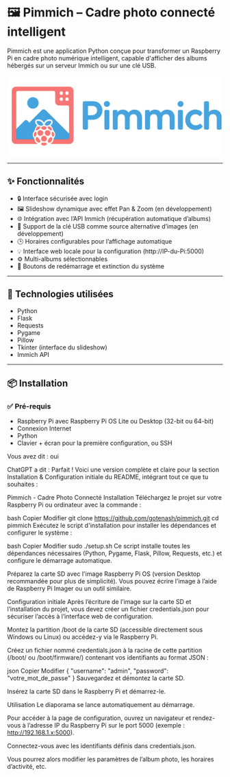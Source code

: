 # 🖼️ Pimmich – Cadre photo connecté intelligent

Pimmich est une application Python conçue pour transformer un Raspberry Pi en cadre photo numérique intelligent, capable d'afficher des albums hébergés sur un serveur Immich ou sur une clé USB.

![Pimmich Logo](static/pimmich_logo.png)

---

## ✨ Fonctionnalités

- 🔒 Interface sécurisée avec login
- 🖼️ Slideshow dynamique avec effet Pan & Zoom (en développement)
- 🌐 Intégration avec l’API Immich (récupération automatique d’albums)
- 📂 Support de la clé USB comme source alternative d’images (en développement)
- 🕒 Horaires configurables pour l’affichage automatique
- 💡 Interface web locale pour la configuration (http://IP-du-Pi:5000)
- ⚙️ Multi-albums sélectionnables
- 🔌 Boutons de redémarrage et extinction du système

---

## 🧰 Technologies utilisées

- Python 
- Flask
- Requests
- Pygame
- Pillow
- Tkinter (interface du slideshow)
- Immich API

---

## 📦 Installation

### ✅ Pré-requis

- Raspberry Pi avec Raspberry Pi OS Lite ou Desktop (32-bit ou 64-bit)
- Connexion Internet
- Python 
- Clavier + écran pour la première configuration, ou SSH

Vous avez dit :
oui


ChatGPT a dit :
Parfait ! Voici une version complète et claire pour la section Installation & Configuration initiale du README, intégrant tout ce que tu souhaites :

Pimmich - Cadre Photo Connecté
Installation
Téléchargez le projet sur votre Raspberry Pi ou ordinateur avec la commande :

bash
Copier
Modifier
git clone https://github.com/gotenash/pimmich.git
cd pimmich
Exécutez le script d'installation pour installer les dépendances et configurer le système :

bash
Copier
Modifier
sudo ./setup.sh
Ce script installe toutes les dépendances nécessaires (Python, Pygame, Flask, Pillow, Requests, etc.) et configure le démarrage automatique.

Préparez la carte SD avec l'image Raspberry Pi OS (version Desktop recommandée pour plus de simplicité).
Vous pouvez écrire l’image à l’aide de Raspberry Pi Imager ou un outil similaire.

Configuration initiale
Après l’écriture de l’image sur la carte SD et l’installation du projet, vous devez créer un fichier credentials.json pour sécuriser l’accès à l’interface web de configuration.

Montez la partition /boot de la carte SD (accessible directement sous Windows ou Linux) ou accédez-y via le Raspberry Pi.

Créez un fichier nommé credentials.json à la racine de cette partition (/boot/ ou /boot/firmware/) contenant vos identifiants au format JSON :

json
Copier
Modifier
{
  "username": "admin",
  "password": "votre_mot_de_passe"
}
Sauvegardez et démontez la carte SD.

Insérez la carte SD dans le Raspberry Pi et démarrez-le.

Utilisation
Le diaporama se lance automatiquement au démarrage.

Pour accéder à la page de configuration, ouvrez un navigateur et rendez-vous à l’adresse IP du Raspberry Pi sur le port 5000 (exemple : http://192.168.1.x:5000).

Connectez-vous avec les identifiants définis dans credentials.json.

Vous pourrez alors modifier les paramètres de l’album photo, les horaires d’activité, etc.
